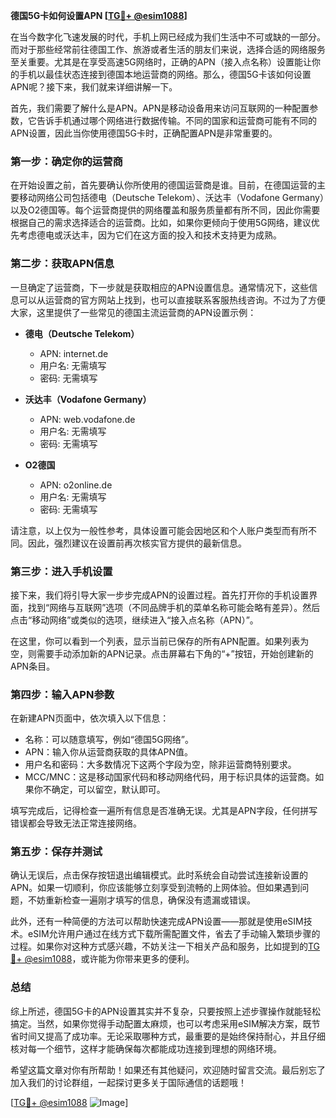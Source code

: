 **德国5G卡如何设置APN [[TG💪+ @esim1088](https://t.me/s/esim1088)]**

在当今数字化飞速发展的时代，手机上网已经成为我们生活中不可或缺的一部分。而对于那些经常前往德国工作、旅游或者生活的朋友们来说，选择合适的网络服务至关重要。尤其是在享受高速5G网络时，正确的APN（接入点名称）设置能让你的手机以最佳状态连接到德国本地运营商的网络。那么，德国5G卡该如何设置APN呢？接下来，我们就来详细讲解一下。

首先，我们需要了解什么是APN。APN是移动设备用来访问互联网的一种配置参数，它告诉手机通过哪个网络进行数据传输。不同的国家和运营商可能有不同的APN设置，因此当你使用德国5G卡时，正确配置APN是非常重要的。

### **第一步：确定你的运营商**
在开始设置之前，首先要确认你所使用的德国运营商是谁。目前，在德国运营的主要移动网络公司包括德电（Deutsche Telekom）、沃达丰（Vodafone Germany）以及O2德国等。每个运营商提供的网络覆盖和服务质量都有所不同，因此你需要根据自己的需求选择适合的运营商。比如，如果你更倾向于使用5G网络，建议优先考虑德电或沃达丰，因为它们在这方面的投入和技术支持更为成熟。

### **第二步：获取APN信息**
一旦确定了运营商，下一步就是获取相应的APN设置信息。通常情况下，这些信息可以从运营商的官方网站上找到，也可以直接联系客服热线咨询。不过为了方便大家，这里提供了一些常见的德国主流运营商的APN设置示例：

- **德电（Deutsche Telekom）**
  - APN: internet.de
  - 用户名: 无需填写
  - 密码: 无需填写

- **沃达丰（Vodafone Germany）**
  - APN: web.vodafone.de
  - 用户名: 无需填写
  - 密码: 无需填写

- **O2德国**
  - APN: o2online.de
  - 用户名: 无需填写
  - 密码: 无需填写

请注意，以上仅为一般性参考，具体设置可能会因地区和个人账户类型而有所不同。因此，强烈建议在设置前再次核实官方提供的最新信息。

### **第三步：进入手机设置**
接下来，我们将引导大家一步步完成APN的设置过程。首先打开你的手机设置界面，找到“网络与互联网”选项（不同品牌手机的菜单名称可能会略有差异）。然后点击“移动网络”或类似的选项，继续进入“接入点名称（APN）”。

在这里，你可以看到一个列表，显示当前已保存的所有APN配置。如果列表为空，则需要手动添加新的APN记录。点击屏幕右下角的“+”按钮，开始创建新的APN条目。

### **第四步：输入APN参数**
在新建APN页面中，依次填入以下信息：
- 名称：可以随意填写，例如“德国5G网络”。
- APN：输入你从运营商获取的具体APN值。
- 用户名和密码：大多数情况下这两个字段为空，除非运营商特别要求。
- MCC/MNC：这是移动国家代码和移动网络代码，用于标识具体的运营商。如果你不确定，可以留空，默认即可。

填写完成后，记得检查一遍所有信息是否准确无误。尤其是APN字段，任何拼写错误都会导致无法正常连接网络。

### **第五步：保存并测试**
确认无误后，点击保存按钮退出编辑模式。此时系统会自动尝试连接新设置的APN。如果一切顺利，你应该能够立刻享受到流畅的上网体验。但如果遇到问题，不妨重新检查一遍刚才填写的信息，确保没有遗漏或错误。

此外，还有一种简便的方法可以帮助快速完成APN设置——那就是使用eSIM技术。eSIM允许用户通过在线方式下载所需配置文件，省去了手动输入繁琐步骤的过程。如果你对这种方式感兴趣，不妨关注一下相关产品和服务，比如提到的[TG💪+ @esim1088](https://t.me/s/esim1088)，或许能为你带来更多的便利。

### **总结**
综上所述，德国5G卡的APN设置其实并不复杂，只要按照上述步骤操作就能轻松搞定。当然，如果你觉得手动配置太麻烦，也可以考虑采用eSIM解决方案，既节省时间又提高了成功率。无论采取哪种方式，最重要的是始终保持耐心，并且仔细核对每一个细节，这样才能确保每次都能成功连接到理想的网络环境。

希望这篇文章对你有所帮助！如果还有其他疑问，欢迎随时留言交流。最后别忘了加入我们的讨论群组，一起探讨更多关于国际通信的话题哦！

[[TG💪+ @esim1088](https://t.me/s/esim1088) ![Image](https://i.postimg.cc/4NQfJmqS/Snipaste-2025-05-13-00-14-12.png)]